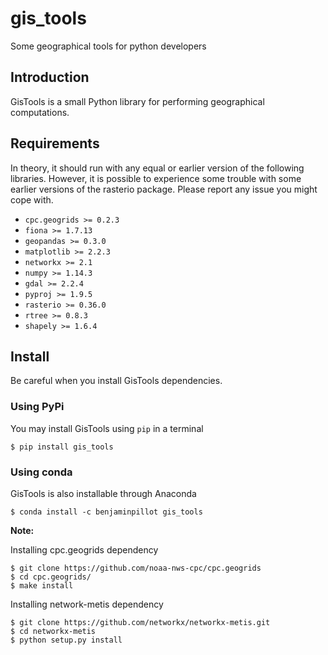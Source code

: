 # gis_tools
Some geographical tools for python developers

## Introduction
GisTools is a small Python library for performing geographical computations.

## Requirements
In theory, it should run with any equal or earlier version of the following libraries. However, it is possible to experience some trouble with some earlier versions of the rasterio package. Please report any issue you might cope with.

* `` cpc.geogrids >= 0.2.3 ``
* `` fiona >= 1.7.13 ``
* `` geopandas >= 0.3.0 ``
* `` matplotlib >= 2.2.3 ``
* `` networkx >= 2.1 ``
* `` numpy >= 1.14.3 ``
* `` gdal >= 2.2.4 ``
* `` pyproj >= 1.9.5 ``
* `` rasterio >= 0.36.0 ``
* `` rtree >= 0.8.3 ``
* `` shapely >= 1.6.4 ``

## Install
Be careful when you install GisTools dependencies.

### Using PyPi

You may install GisTools using ``pip`` in a terminal
```
$ pip install gis_tools
```

### Using conda

GisTools is also installable through Anaconda
```
$ conda install -c benjaminpillot gis_tools
```

**Note:** 

Installing cpc.geogrids dependency
```
$ git clone https://github.com/noaa-nws-cpc/cpc.geogrids
$ cd cpc.geogrids/
$ make install
```

Installing network-metis dependency
```
$ git clone https://github.com/networkx/networkx-metis.git
$ cd networkx-metis
$ python setup.py install
```
